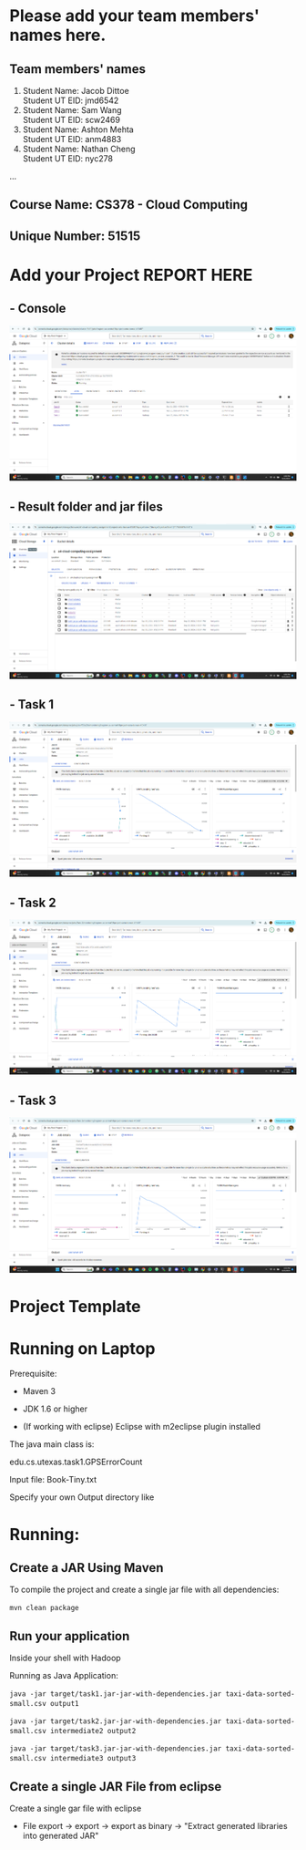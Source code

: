 # Please add your team members' names here. 

## Team members' names 

1. Student Name: Jacob Dittoe  
   Student UT EID: jmd6542
2. Student Name: Sam Wang  
   Student UT EID: scw2469
3. Student Name: Ashton Mehta  
   Student UT EID: anm4883
4. Student Name: Nathan Cheng  
   Student UT EID: nyc278

 ...

##  Course Name: CS378 - Cloud Computing 

##  Unique Number: 51515
    


# Add your Project REPORT HERE 

## - Console
![alt text](ScreenShots/Console.png "Title")

## - Result folder and jar files
![alt text](ScreenShots/OutputsAndJarFiles.png "Title")

## - Task 1
![alt text](ScreenShots/Task-1-YARN.png "Title")

## - Task 2
![alt text](ScreenShots/Task-2-YARN.png "Title")

## - Task 3
![alt text](ScreenShots/Task-3-YARN.png "Title")


# Project Template

# Running on Laptop     ####

Prerequisite:

- Maven 3

- JDK 1.6 or higher

- (If working with eclipse) Eclipse with m2eclipse plugin installed


The java main class is:

edu.cs.utexas.task1.GPSErrorCount 

Input file:  Book-Tiny.txt  

Specify your own Output directory like 

# Running:




## Create a JAR Using Maven 

To compile the project and create a single jar file with all dependencies: 
	
```	mvn clean package ```



## Run your application
Inside your shell with Hadoop

Running as Java Application:

```java -jar target/task1.jar-jar-with-dependencies.jar taxi-data-sorted-small.csv output1```

```java -jar target/task2.jar-jar-with-dependencies.jar taxi-data-sorted-small.csv intermediate2 output2```

```java -jar target/task3.jar-jar-with-dependencies.jar taxi-data-sorted-small.csv intermediate3 output3```



## Create a single JAR File from eclipse



Create a single gar file with eclipse 

*  File export -> export  -> export as binary ->  "Extract generated libraries into generated JAR"
